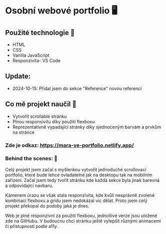 # Osobní webové portfolio 🖥️

## Použité technologie 🎷
- HTML
- CSS
- Vanilla JavaScript
- Responzivita- VS Code

## Update:
- 2024-10-15: Přidal jsem do sekce "Reference" novou referenci

## Co mě projekt naučil 📖
- Vytvořit scrollable stránku
- Plnou responsivitu díky použití flexboxu
- Reprezentativně vypadající stránky díky sjednoceným barvám a prvkům na stránce

### Zde je odkaz: https://mara-ve-portfolio.netlify.app/ 


### Behind the scenes: 🥂
Celý projekt jsem začal s myšlenkou vytvořit jednoduché scrollovací portfolio, které bude lehce ovladatelné jak na desktopu tak na mobilním zařízení. Začal jsem tedy tvořit stránku kde každá sekce byla jinak barevná a odpovídající navbaru.

Kámenem úrazu se však stala responzivita, kde kvůli nesprávně zvolené kombinaci flexboxu a gridu jsem nedokázal víc dělat. Proto jsem celý projekt překopal do podoby jaká je dnes.

Web je plně responzivní za použití flexboxu, jednotlivé verze jsou uložené zde na GitHubu. V budoucnu chci stránku ještě vylepšit různými animacemi či přístupností podle a11y.


